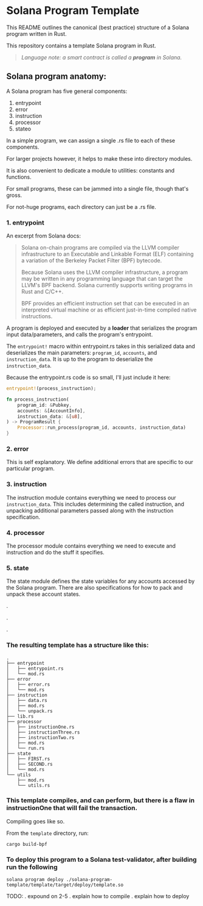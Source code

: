 # Solana Program Template

This README outlines the canonical (best practice) structure of a Solana program written in Rust.

This repository contains a template Solana program in Rust.

> _Language note: a smart contract is called a **program** in Solana._

## Solana program anatomy:

A Solana program has five general components:

1. entrypoint
2. error
3. instruction
4. processor
5. stateo

In a simple program, we can assign a single .rs file to each of these components.

For larger projects however, it helps to make these into directory modules.

It is also convenient to dedicate a module to utilities: constants and functions.

For small programs, these can be jammed into a single file, though that's gross.

For not-huge programs, each directory can just be a .rs file.

### 1. entrypoint

An excerpt from Solana docs:

>Solana on-chain programs are compiled via the LLVM compiler infrastructure to an Executable and Linkable Format (ELF) containing a variation of the Berkeley Packet Filter (BPF) bytecode.
>
>Because Solana uses the LLVM compiler infrastructure, a program may be written in any programming language that can target the LLVM's BPF backend. Solana currently supports writing programs in Rust and C/C++.
>
>BPF provides an efficient instruction set that can be executed in an interpreted virtual machine or as efficient just-in-time compiled native instructions.

A program is deployed and executed by a **loader** that serializes the program input data/parameters, and calls the program's entrypoint.

The ```entrypoint!``` macro within entrypoint.rs takes in this serialized data and deserializes the main parameters: ```program_id```, ```accounts```, and ```instruction_data```. It is up to the program to deserialize the ```instruction_data```.

Because the entrypoint.rs code is so small, I'll just include it here:

```rs
entrypoint!(process_instruction);

fn process_instruction(
    program_id: &Pubkey,
    accounts: &[AccountInfo],
    instruction_data: &[u8],
) -> ProgramResult {
    Processor::run_process(program_id, accounts, instruction_data)
}
```

### 2. error

This is self explanatory. We define additional errors that are specific to our particular program.

### 3. instruction

The instruction module contains everything we need to process our ```instruction_data```. This includes determining the called instruction, and unpacking additional parameters passed along with the instruction specification.

### 4. processor

The processor module contains everything we need to execute and instruction and do the stuff it specifies.

### 5. state

The state module defines the state variables for any accounts accessed by the Solana program. There are also specifications for how to pack and unpack these account states.


.

.

.

### The resulting template has a structure like this:

```
.
├── entrypoint
│   ├── entrypoint.rs
│   └── mod.rs
├── error
│   ├── error.rs
│   └── mod.rs
├── instruction
│   ├── data.rs
│   ├── mod.rs
│   └── unpack.rs
├── lib.rs
├── processor
│   ├── instructionOne.rs
│   ├── instructionThree.rs
│   ├── instructionTwo.rs
│   ├── mod.rs
│   └── run.rs
├── state
│   ├── FIRST.rs
│   ├── SECOND.rs
│   └── mod.rs
└── utils
    ├── mod.rs
    └── utils.rs
```

### This template compiles, and can perform, but there is a flaw in instructionOne that will fail the transaction.

Compiling goes like so.

From the ```template``` directory, run:
```
cargo build-bpf
```

### To deploy this program to a Solana test-validator, after building run the following 

```
solana program deploy ./solana-program-template/template/target/deploy/template.so
```
TODO:
. expound on 2-5
. explain how to compile
. explain how to deploy